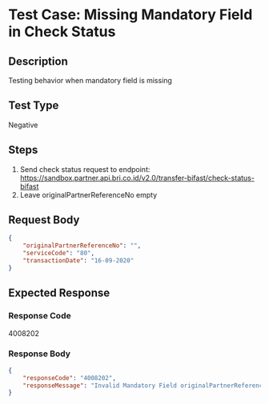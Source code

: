 # Test Case: Missing Mandatory Field in Check Status

## Description
Testing behavior when mandatory field is missing

## Test Type
Negative

## Steps
1. Send check status request to endpoint: https://sandbox.partner.api.bri.co.id/v2.0/transfer-bifast/check-status-bifast
2. Leave originalPartnerReferenceNo empty

## Request Body
```json
{
    "originalPartnerReferenceNo": "",
    "serviceCode": "80",
    "transactionDate": "16-09-2020"
}
```

## Expected Response
### Response Code
4008202

### Response Body
```json
{
    "responseCode": "4008202",
    "responseMessage": "Invalid Mandatory Field originalPartnerReferenceNo"
}
```
